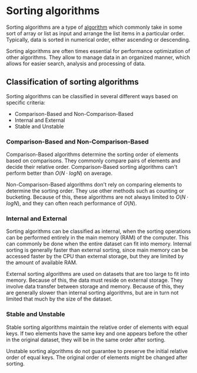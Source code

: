 # Sorting algorithms

Sorting algorithms are a type of [algorithm](../dsa_algorithms.md) which commonly take in some sort of array or list as input and arrange the list items in a particular order. Typically, data is sorted in numerical order, either ascending or descending.

Sorting algorithms are often times essential for performance optimization of other algorithms. They allow to manage data in an organized manner, which allows for easier search, analysis and processing of data.

## Classification of sorting algorithms

Sorting algorithms can be classified in several different ways based on specific criteria:

- Comparison-Based and Non-Comparison-Based
- Internal and External
- Stable and Unstable

### Comparison-Based and Non-Comparison-Based

Comparison-Based algorithms determine the sorting order of elements based on comparisons. They commonly compare pairs of elements and decide their relative order. Comparison-Based sorting algorithms can't perform better than $O(N \cdot logN)$ on average.

Non-Comparison-Based algorithms don't rely on comparing elements to determine the sorting order. They use other methods such as counting or bucketing. Because of this, these algorithms are not always limited to $O(N \cdot logN)$, and they can often reach performance of $O(N)$.

### Internal and External

Sorting algorithms can be classified as internal, when the sorting operations can be performed entirely in the main memory (RAM) of the computer. This can commonly be done when the entire dataset can fit into memory. Internal sorting is generally faster than external sorting, since main memory can be accessed faster by the CPU than external storage, but they are limited by the amount of available RAM.

External sorting algorithms are used on datasets that are too large to fit into memory. Because of this, the data must reside on external storage. They involve data transfer between storage and memory. Because of this, they are generally slower than internal sorting algorithms, but are in turn not limited that much by the size of the dataset.

### Stable and Unstable

Stable sorting algorithms maintain the relative order of elements with equal keys. If two elements have the same key and one appears before the other in the original dataset, they will be in the same order after sorting.

Unstable sorting algorithms do not guarantee to preserve the initial relative order of equal keys. The original order of elements might be changed after sorting.